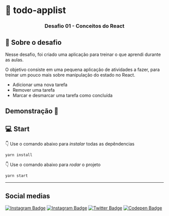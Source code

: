 # :memo: todo-applist 

<h3 align="center">
  Desafio 01 - Conceitos do React
</h3>

## :pushpin: Sobre o desafio

Nesse desafio, foi criado uma aplicação para treinar o que aprendi durante as aulas.

O objetivo consiste em uma pequena aplicação de atividades a fazer, para treinar um pouco mais sobre manipulação do estado no React.

- Adicionar uma nova tarefa
- Remover uma tarefa
- Marcar e desmarcar uma tarefa como concluída

## Demonstração :movie_camera:

## :computer: **Start** 

👇 Use o comando abaixo para _instalar_ todas as depêndencias

    yarn install

👇 Use o comando abaixo para _rodar_ o projeto

    yarn start
    
 ---
 ## Social medias
[![Instagram Badge](https://img.shields.io/badge/Matheus%20Miranda-0077B5?style=for-the-badge&logo=linkedin&logoColor=white&link=https://www.instagram.com/matheusmdsm/)](https://www.instagram.com/matheusmdsm/)
[![Instagram Badge](https://img.shields.io/badge/matheusmdsm-E4405F?style=for-the-badge&logo=instagram&logoColor=white&link=https://www.instagram.com/matheusmdsm/)](https://www.instagram.com/matheusmdsm/)
[![Twitter Badge](https://img.shields.io/badge/mattheusmdsm-1DA1F2?style=for-the-badge&logo=twitter&logoColor=white&link=https://twitter.com/mattheusmdsm)](https://twitter.com/mattheusmdsm)
[![Codepen Badge](https://img.shields.io/badge/mtmiranda-000000?style=for-the-badge&logo=codepen&logoColor=white&link=https://codepen.io/mtmiranda)](https://codepen.io/mtmiranda)
